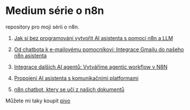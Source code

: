 # Medium série o n8n

repository pro moji sérii o n8n.

1. [Jak si bez programování vytvořit AI asistenta s pomocí n8n a LLM](https://medium.com/@mirecekd/jak-si-vytvorit-ai-asistenta-s-pomoci-n8n-a-llm-4ca90801ffcf)

1. [Od chatbota k e-mailovému pomocníkovi: Integrace Gmailu do našeho n8n asistenta](https://medium.com/@mirecekd/od-chatbota-k-e-mailov%C3%A9mu-pomocn%C3%ADkovi-integrace-gmailu-do-na%C5%A1eho-n8n-asistenta-9a44eb20314b) 

1. [Integrace dalších AI agentů: Vytváříme agentic workflow v N8N](https://medium.com/@mirecekd/integrace-dal%C5%A1%C3%ADch-ai-agent%C5%AF-vytv%C3%A1%C5%99%C3%ADme-agentic-workflow-v-n8n-4ae5abe72c91)

1. [Propojení AI asistenta s komunikačními platformami](https://medium.com/@mirecekd/propojen%C3%AD-ai-asistenta-s-komunika%C4%8Dn%C3%ADmi-platformami-df1de827ea3e)

1. [n8n chatbot, ktery se učí z našich dokumentů](https://medium.com/@mirecekd/n8n-chatbot-ktery-se-u%C4%8D%C3%AD-z-na%C5%A1ich-dokument%C5%AF-303083ddd169)

Můžete mi taky koupit [pivo](https://buymeacoffee.com/mirecekdg)
